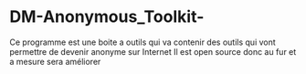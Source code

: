 # DM-Anonymous_Toolkit-
Ce programme est une boite a outils qui va contenir des outils qui vont permettre de devenir anonyme sur Internet
Il est open source donc au fur et a mesure sera améliorer 

